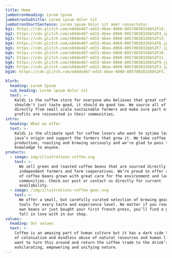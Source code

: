 ```yaml
---
title: Home
jumbotronHeading: Lorem ipsum
jumbotronSubtitle: Lorem ipsum dolor sit
jumbotronShortSentence: Lorem ipsum dolor sit amet consectetur
bg1: https://cdn.glitch.com/e84de467-ed15-4bee-8060-8057d038326b%2F14.jpg?v=1581350380951
bg2: https://cdn.glitch.com/e84de467-ed15-4bee-8060-8057d038326b%2F4.jpg?v=1581350379383
bg3: https://cdn.glitch.com/e84de467-ed15-4bee-8060-8057d038326b%2F13.jpg?v=1581350379510
bg4: https://cdn.glitch.com/e84de467-ed15-4bee-8060-8057d038326b%2F6.jpg?v=1581350380240
bg5: https://cdn.glitch.com/e84de467-ed15-4bee-8060-8057d038326b%2F7.jpg?v=1581350380262
bg6: https://cdn.glitch.com/e84de467-ed15-4bee-8060-8057d038326b%2F10.jpg?v=1581350380656
bg7: https://cdn.glitch.com/e84de467-ed15-4bee-8060-8057d038326b%2F11.jpg?v=1581350380723
bg8: https://cdn.glitch.com/e84de467-ed15-4bee-8060-8057d038326b%2F9.jpg?v=1581350380906
bg9: https://cdn.glitch.com/e84de467-ed15-4bee-8060-8057d038326b%2F3.jpg?v=1581350381127
bg10: https://cdn.glitch.com/e84de467-ed15-4bee-8060-8057d038326b%2F5.jpg?v=1581350379241

blurb:
  heading: Lorem Ipsum
  sub_heading: Lorem ipsum dolor sit
  text: >-
    Kaldi is the coffee store for everyone who believes that great coffee
    shouldn't just taste good, it should do good too. We source all of our beans
    directly from small scale sustainable farmers and make sure part of the
    profits are reinvested in their communities.
intro:
  heading: What we offer
  text: >-
    Kaldi is the ultimate spot for coffee lovers who want to zytima learn about their
    java’s origin and support the farmers that grew it. We take coffee
    production, roasting and brewing seriously and we’re glad to pass that
    knowledge to anyone.
products:
  - image: img/illustrations-coffee.svg
    text: >-
      We sell green and roasted coffee beans that are sourced directly from
      independent farmers and farm cooperatives. We’re proud to offer a variety
      of coffee beans grown with great care for the environment and local
      communities. Check our post or contact us directly for current
      availability.
  - image: /img/illustrations-coffee-gear.svg
    text: >-
      We offer a small, but carefully curated selection of brewing gear and
      tools for every taste and experience level. No matter if you roast your
      own beans or just bought your first french press, you’ll find a gadget to
      fall in love with in our shop.
values:
  heading: Our values
  text: >-
    Coffee is an amazing part of human culture but it has a dark side too – one
    of colonialism and mindless abuse of natural resources and human lives. We
    want to turn this around and return the coffee trade to the drink’s
    exhilarating, empowering and unifying nature.
---
```

